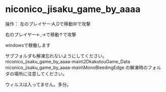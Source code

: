 # niconico_jisaku_game_by_aaaa
操作：
左のプレイヤー:A,Dで移動Wで攻撃

右のプレイヤー←,→で移動↑で攻撃

windowsで稼働します

サブフォルダも解凍忘れないようにしてください。
niconico_jisaku_game_by_aaaa-main\2DkakutouGame_Data
niconico_jisaku_game_by_aaaa-main\MonoBleedingEdge
の解凍時のフォルダの場所に注意してください。

ウィルスは入ってません。多分。
